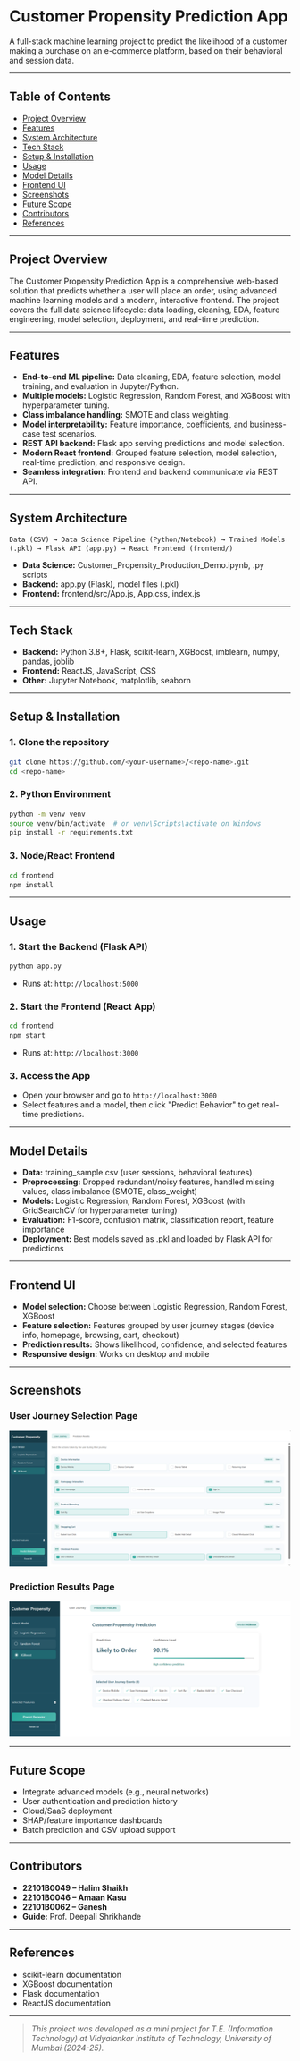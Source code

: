 # Customer Propensity Prediction App

A full-stack machine learning project to predict the likelihood of a customer making a purchase on an e-commerce platform, based on their behavioral and session data.

---

## Table of Contents
- [Project Overview](#project-overview)
- [Features](#features)
- [System Architecture](#system-architecture)
- [Tech Stack](#tech-stack)
- [Setup & Installation](#setup--installation)
- [Usage](#usage)
- [Model Details](#model-details)
- [Frontend UI](#frontend-ui)
- [Screenshots](#screenshots)
- [Future Scope](#future-scope)
- [Contributors](#contributors)
- [References](#references)

---

## Project Overview

The Customer Propensity Prediction App is a comprehensive web-based solution that predicts whether a user will place an order, using advanced machine learning models and a modern, interactive frontend. The project covers the full data science lifecycle: data loading, cleaning, EDA, feature engineering, model selection, deployment, and real-time prediction.

---

## Features

- **End-to-end ML pipeline:** Data cleaning, EDA, feature selection, model training, and evaluation in Jupyter/Python.
- **Multiple models:** Logistic Regression, Random Forest, and XGBoost with hyperparameter tuning.
- **Class imbalance handling:** SMOTE and class weighting.
- **Model interpretability:** Feature importance, coefficients, and business-case test scenarios.
- **REST API backend:** Flask app serving predictions and model selection.
- **Modern React frontend:** Grouped feature selection, model selection, real-time prediction, and responsive design.
- **Seamless integration:** Frontend and backend communicate via REST API.

---

## System Architecture

```
Data (CSV) → Data Science Pipeline (Python/Notebook) → Trained Models (.pkl) → Flask API (app.py) → React Frontend (frontend/)
```

- **Data Science:** Customer_Propensity_Production_Demo.ipynb, .py scripts
- **Backend:** app.py (Flask), model files (.pkl)
- **Frontend:** frontend/src/App.js, App.css, index.js

---

## Tech Stack

- **Backend:** Python 3.8+, Flask, scikit-learn, XGBoost, imblearn, numpy, pandas, joblib
- **Frontend:** ReactJS, JavaScript, CSS
- **Other:** Jupyter Notebook, matplotlib, seaborn

---

## Setup & Installation

### 1. Clone the repository
```bash
git clone https://github.com/<your-username>/<repo-name>.git
cd <repo-name>
```

### 2. Python Environment
```bash
python -m venv venv
source venv/bin/activate  # or venv\Scripts\activate on Windows
pip install -r requirements.txt
```

### 3. Node/React Frontend
```bash
cd frontend
npm install
```

---

## Usage

### 1. Start the Backend (Flask API)
```bash
python app.py
```
- Runs at: `http://localhost:5000`

### 2. Start the Frontend (React App)
```bash
cd frontend
npm start
```
- Runs at: `http://localhost:3000`

### 3. Access the App
- Open your browser and go to `http://localhost:3000`
- Select features and a model, then click "Predict Behavior" to get real-time predictions.

---

## Model Details

- **Data:** training_sample.csv (user sessions, behavioral features)
- **Preprocessing:** Dropped redundant/noisy features, handled missing values, class imbalance (SMOTE, class_weight)
- **Models:** Logistic Regression, Random Forest, XGBoost (with GridSearchCV for hyperparameter tuning)
- **Evaluation:** F1-score, confusion matrix, classification report, feature importance
- **Deployment:** Best models saved as .pkl and loaded by Flask API for predictions

---

## Frontend UI

- **Model selection:** Choose between Logistic Regression, Random Forest, XGBoost
- **Feature selection:** Features grouped by user journey stages (device info, homepage, browsing, cart, checkout)
- **Prediction results:** Shows likelihood, confidence, and selected features
- **Responsive design:** Works on desktop and mobile

---

## Screenshots

### User Journey Selection Page
![User Journey Selection](frontend/images/frontend_user_journey.png)

### Prediction Results Page
![Prediction Results](frontend/images/frontend_prediction.png)

---

## Future Scope

- Integrate advanced models (e.g., neural networks)
- User authentication and prediction history
- Cloud/SaaS deployment
- SHAP/feature importance dashboards
- Batch prediction and CSV upload support

---

## Contributors

- **22101B0049 – Halim Shaikh**
- **22101B0046 – Amaan Kasu**
- **22101B0062 – Ganesh**
- **Guide:** Prof. Deepali Shrikhande

---

## References

- scikit-learn documentation
- XGBoost documentation
- Flask documentation
- ReactJS documentation

---

> _This project was developed as a mini project for T.E. (Information Technology) at Vidyalankar Institute of Technology, University of Mumbai (2024-25)._